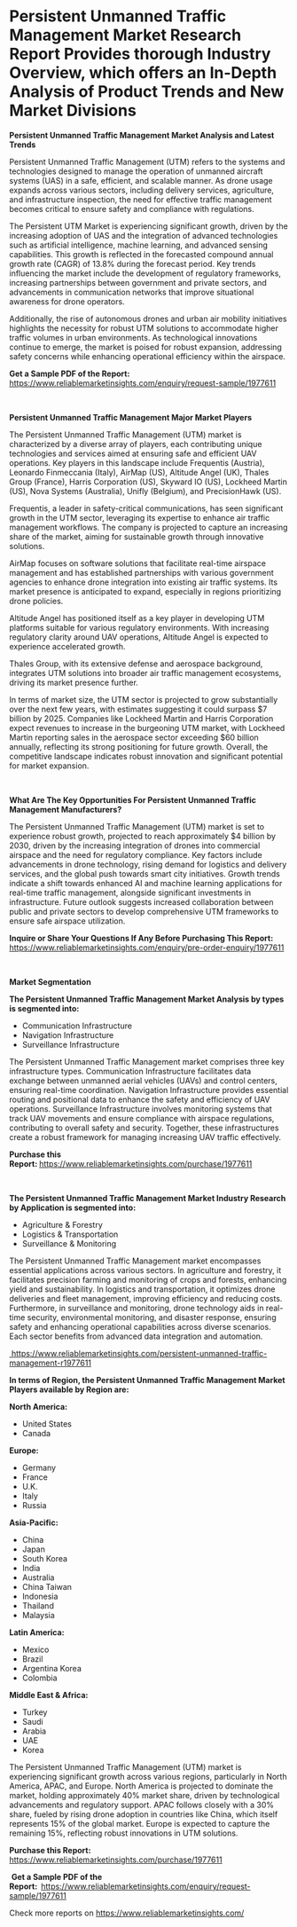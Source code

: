 <p><h1>Persistent Unmanned Traffic Management Market Research Report Provides thorough Industry Overview, which offers an In-Depth Analysis of Product Trends and New Market Divisions</h1></p><p><strong>Persistent Unmanned Traffic Management Market Analysis and Latest Trends</strong></p>
<p><p>Persistent Unmanned Traffic Management (UTM) refers to the systems and technologies designed to manage the operation of unmanned aircraft systems (UAS) in a safe, efficient, and scalable manner. As drone usage expands across various sectors, including delivery services, agriculture, and infrastructure inspection, the need for effective traffic management becomes critical to ensure safety and compliance with regulations.</p><p>The Persistent UTM Market is experiencing significant growth, driven by the increasing adoption of UAS and the integration of advanced technologies such as artificial intelligence, machine learning, and advanced sensing capabilities. This growth is reflected in the forecasted compound annual growth rate (CAGR) of 13.8% during the forecast period. Key trends influencing the market include the development of regulatory frameworks, increasing partnerships between government and private sectors, and advancements in communication networks that improve situational awareness for drone operators.</p><p>Additionally, the rise of autonomous drones and urban air mobility initiatives highlights the necessity for robust UTM solutions to accommodate higher traffic volumes in urban environments. As technological innovations continue to emerge, the market is poised for robust expansion, addressing safety concerns while enhancing operational efficiency within the airspace.</p></p>
<p><strong>Get a Sample PDF of the Report:&nbsp;</strong> <a href="https://www.reliablemarketinsights.com/enquiry/request-sample/1977611?utm_campaign=3164&utm_medium=2&utm_source=Github&utm_content=ia&utm_term=11032025&utm_id=persistent-unmanned-traffic-management">https://www.reliablemarketinsights.com/enquiry/request-sample/1977611</a></p>
<p>&nbsp;</p>
<p><strong>Persistent Unmanned Traffic Management Major Market Players</strong></p>
<p><p>The Persistent Unmanned Traffic Management (UTM) market is characterized by a diverse array of players, each contributing unique technologies and services aimed at ensuring safe and efficient UAV operations. Key players in this landscape include Frequentis (Austria), Leonardo Finmeccania (Italy), AirMap (US), Altitude Angel (UK), Thales Group (France), Harris Corporation (US), Skyward IO (US), Lockheed Martin (US), Nova Systems (Australia), Unifly (Belgium), and PrecisionHawk (US).</p><p>Frequentis, a leader in safety-critical communications, has seen significant growth in the UTM sector, leveraging its expertise to enhance air traffic management workflows. The company is projected to capture an increasing share of the market, aiming for sustainable growth through innovative solutions.</p><p>AirMap focuses on software solutions that facilitate real-time airspace management and has established partnerships with various government agencies to enhance drone integration into existing air traffic systems. Its market presence is anticipated to expand, especially in regions prioritizing drone policies.</p><p>Altitude Angel has positioned itself as a key player in developing UTM platforms suitable for various regulatory environments. With increasing regulatory clarity around UAV operations, Altitude Angel is expected to experience accelerated growth.</p><p>Thales Group, with its extensive defense and aerospace background, integrates UTM solutions into broader air traffic management ecosystems, driving its market presence further.</p><p>In terms of market size, the UTM sector is projected to grow substantially over the next few years, with estimates suggesting it could surpass $7 billion by 2025. Companies like Lockheed Martin and Harris Corporation expect revenues to increase in the burgeoning UTM market, with Lockheed Martin reporting sales in the aerospace sector exceeding $60 billion annually, reflecting its strong positioning for future growth. Overall, the competitive landscape indicates robust innovation and significant potential for market expansion.</p></p>
<p>&nbsp;</p>
<p><strong>What Are The Key Opportunities For Persistent Unmanned Traffic Management Manufacturers?</strong></p>
<p><p>The Persistent Unmanned Traffic Management (UTM) market is set to experience robust growth, projected to reach approximately $4 billion by 2030, driven by the increasing integration of drones into commercial airspace and the need for regulatory compliance. Key factors include advancements in drone technology, rising demand for logistics and delivery services, and the global push towards smart city initiatives. Growth trends indicate a shift towards enhanced AI and machine learning applications for real-time traffic management, alongside significant investments in infrastructure. Future outlook suggests increased collaboration between public and private sectors to develop comprehensive UTM frameworks to ensure safe airspace utilization.</p></p>
<p><strong>Inquire or Share Your Questions If Any Before Purchasing This Report:</strong> <a href="https://www.reliablemarketinsights.com/enquiry/pre-order-enquiry/1977611?utm_campaign=3164&utm_medium=2&utm_source=Github&utm_content=ia&utm_term=11032025&utm_id=persistent-unmanned-traffic-management">https://www.reliablemarketinsights.com/enquiry/pre-order-enquiry/1977611</a></p>
<p>&nbsp;</p>
<p><strong>Market Segmentation</strong></p>
<p><strong>The Persistent Unmanned Traffic Management Market Analysis by types is segmented into:</strong></p>
<p><ul><li>Communication Infrastructure</li><li>Navigation Infrastructure</li><li>Surveillance Infrastructure</li></ul></p>
<p><p>The Persistent Unmanned Traffic Management market comprises three key infrastructure types. Communication Infrastructure facilitates data exchange between unmanned aerial vehicles (UAVs) and control centers, ensuring real-time coordination. Navigation Infrastructure provides essential routing and positional data to enhance the safety and efficiency of UAV operations. Surveillance Infrastructure involves monitoring systems that track UAV movements and ensure compliance with airspace regulations, contributing to overall safety and security. Together, these infrastructures create a robust framework for managing increasing UAV traffic effectively.</p></p>
<p><strong>Purchase this Report:&nbsp;</strong><a href="https://www.reliablemarketinsights.com/purchase/1977611?utm_campaign=3164&utm_medium=2&utm_source=Github&utm_content=ia&utm_term=11032025&utm_id=persistent-unmanned-traffic-management">https://www.reliablemarketinsights.com/purchase/1977611</a></p>
<p>&nbsp;</p>
<p><strong>The Persistent Unmanned Traffic Management Market Industry Research by Application is segmented into:</strong></p>
<p><ul><li>Agriculture & Forestry</li><li>Logistics & Transportation</li><li>Surveillance & Monitoring</li></ul></p>
<p><p>The Persistent Unmanned Traffic Management market encompasses essential applications across various sectors. In agriculture and forestry, it facilitates precision farming and monitoring of crops and forests, enhancing yield and sustainability. In logistics and transportation, it optimizes drone deliveries and fleet management, improving efficiency and reducing costs. Furthermore, in surveillance and monitoring, drone technology aids in real-time security, environmental monitoring, and disaster response, ensuring safety and enhancing operational capabilities across diverse scenarios. Each sector benefits from advanced data integration and automation.</p></p>
<p><a href="https://www.reliablemarketinsights.com/persistent-unmanned-traffic-management-r1977611?utm_campaign=3164&utm_medium=2&utm_source=Github&utm_content=ia&utm_term=11032025&utm_id=persistent-unmanned-traffic-management">&nbsp;https://www.reliablemarketinsights.com/persistent-unmanned-traffic-management-r1977611</a></p>
<p><strong>In terms of Region, the Persistent Unmanned Traffic Management Market Players available by Region are:</strong></p>
<p>
    <p> <strong> North America: </strong>
        <ul>
            <li>United States</li>
            <li>Canada</li>
        </ul>
        </p> 
    <p> <strong> Europe: </strong>
        <ul>
            <li>Germany</li>
            <li>France</li>
            <li>U.K.</li>
            <li>Italy</li>
            <li>Russia</li>
        </ul>
        </p> 
    <p> <strong> Asia-Pacific: </strong>
        <ul>
            <li>China</li>
            <li>Japan</li>
            <li>South Korea</li>
            <li>India</li>
            <li>Australia</li>
            <li>China Taiwan</li>
            <li>Indonesia</li>
            <li>Thailand</li>
            <li>Malaysia</li>
        </ul>
        </p> 
    <p> <strong> Latin America: </strong>
        <ul>
            <li>Mexico</li>
            <li>Brazil</li>
            <li>Argentina Korea</li>
            <li>Colombia</li>
        </ul>
        </p> 
    <p> <strong> Middle East & Africa: </strong>
        <ul>
            <li>Turkey</li>
            <li>Saudi</li>
            <li>Arabia</li>
            <li>UAE</li>
            <li>Korea</li>
        </ul>
    </p>
    </p>
<p><p>The Persistent Unmanned Traffic Management (UTM) market is experiencing significant growth across various regions, particularly in North America, APAC, and Europe. North America is projected to dominate the market, holding approximately 40% market share, driven by technological advancements and regulatory support. APAC follows closely with a 30% share, fueled by rising drone adoption in countries like China, which itself represents 15% of the global market. Europe is expected to capture the remaining 15%, reflecting robust innovations in UTM solutions.</p></p>
<p><strong>Purchase this Report: </strong><a href="https://www.reliablemarketinsights.com/purchase/1977611?utm_campaign=3164&utm_medium=2&utm_source=Github&utm_content=ia&utm_term=11032025&utm_id=persistent-unmanned-traffic-management">https://www.reliablemarketinsights.com/purchase/1977611</a></p>
<p>&nbsp;<strong>Get a Sample PDF of the Report:&nbsp;&nbsp;</strong><a href="https://www.reliablemarketinsights.com/enquiry/request-sample/1977611?utm_campaign=3164&utm_medium=2&utm_source=Github&utm_content=ia&utm_term=11032025&utm_id=persistent-unmanned-traffic-management">https://www.reliablemarketinsights.com/enquiry/request-sample/1977611</a></p>
<p><strong></strong></p>
<p>Check more reports on <a href="https://www.reliablemarketinsights.com/?utm_campaign=3164&utm_medium=2&utm_source=Github&utm_content=ia&utm_term=11032025&utm_id=persistent-unmanned-traffic-management">https://www.reliablemarketinsights.com/</a></p>
